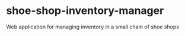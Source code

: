 # shoe-shop-inventory-manager
Web application for managing inventory in a small chain of shoe shops
